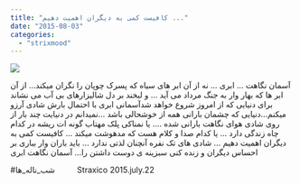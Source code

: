 ```yaml
---
title: "کافیست کمی به دیگران اهمیت دهیم ..."
date: "2015-08-03"
categories: 
  - "strixmood"
---
```


![](http://localhost/wp-content/uploads/2015/08/11326460_1614170168865321_1228321078_n.jpg)

آسمان نگاهت ... ابری ... نه از آن ابر های سیاه که پسرک چوپان را نگران میکند... از آن ابر ها که بهار وار به جنگ مرداد می آید ... و لبخند بر دل شالیزارهای بی آب می نشاند برای دنیایی که از امروز شروع خواهد شدآسمانی ابری با احتمال بارش شادی آرزو میکنم...دنیایی که چشمان بارانی همه از خوشحالی باشد ...نمیدانم در دنیایت چند بار از روی شادی هوای نگاهت بارانی شده .... یا نمناکی پلک مهتاب گونه ات ریشه در کدام  چاه زندگی دارد ... یا کدام صدا و کلام هست که مدهوشت میکند ... کافیست کمی به دیگران اهمیت دهیم ... شادی های تک نفره آنچنان لذتی ندارد ... باید باران وار بباری بر احساس دیگران و زنده کنی سبزینه ی دوست داشتن را... آسمان نگاهت ابری

#شب\_ناله\_ها          Straxico 2015.july.22
